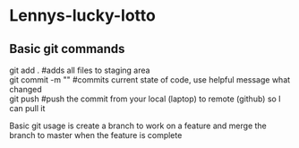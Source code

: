 # Lennys-lucky-lotto

## Basic git commands <br>
git add . #adds all files to staging area <br>
git commit -m "<Your message here>" #commits current state of code, use helpful message what changed <br>
git push #push the commit from your local (laptop) to remote (github) so I can pull it <br>

Basic git usage is create a branch to work on a feature and merge the branch to master when the feature is complete 
